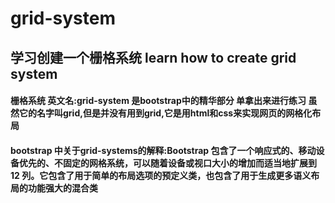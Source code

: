 # grid-system

## 学习创建一个栅格系统 learn how to create grid system

#### 栅格系统 英文名:grid-system 是bootstrap中的精华部分 单拿出来进行练习 虽然它的名字叫grid,但是并没有用到grid,它是用html和css来实现网页的网格化布局

#### bootstrap 中关于grid-systems的解释:Bootstrap 包含了一个响应式的、移动设备优先的、不固定的网格系统，可以随着设备或视口大小的增加而适当地扩展到 12 列。它包含了用于简单的布局选项的预定义类，也包含了用于生成更多语义布局的功能强大的混合类

